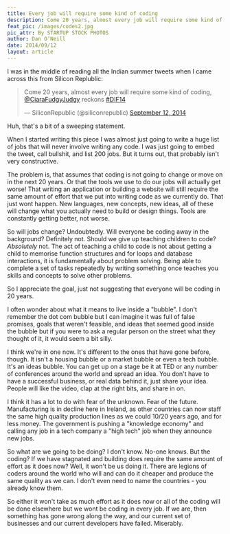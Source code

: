 ```yaml
---
title: Every job will require some kind of coding
description: Come 20 years, almost every job will require some kind of coding… what?
feat_pic: /images/codes2.jpg
pic_attr: By STARTUP STOCK PHOTOS
author: Dan O’Neill
date: 2014/09/12
layout: article
---
```


I was in the middle of reading all the Indian summer tweets when I came across this from Silicon Replublic:

<blockquote class="twitter-tweet" lang="en"><p>Come 20 years, almost every job will require some kind of coding, <a href="https://twitter.com/CiaraFudgyJudgy">@CiaraFudgyJudgy</a> reckons <a href="https://twitter.com/hashtag/DIF14?src=hash">#DIF14</a></p>&mdash; SiliconRepublic (@siliconrepublic) <a href="https://twitter.com/siliconrepublic/status/510339721726533632">September 12, 2014</a></blockquote>
<script async src="//platform.twitter.com/widgets.js" charset="utf-8"></script>

Huh, that's a bit of a sweeping statement.

When I started writing this piece I was almost just going to write a huge list of jobs that will never involve writing any code. I was just going to embed the tweet, call bullshit, and list 200 jobs. But it turns out, that probably isn't very constructive.

The problem is, that assumes that coding is not going to change or move on in the next 20 years. Or that the tools we use to do our jobs will actually get worse! That writing an application or building a website will still require the same amount of effort that we put into writing code as we currently do. That just wont happen. New languages, new concepts, new ideas, all of these will change what you actually need to build or design things. Tools are constantly getting better, not worse.

So will jobs change? Undoubtedly. Will everyone be coding away in the background? Definitely not. Should we give up teaching children to code? *Absolutely* not. The act of teaching a child to code is not about getting a child to memorise function structures and for loops and database interactions, it is fundamentally about problem solving. Being able to complete a set of tasks repeatedly by writing something once teaches you skills and concepts to solve other problems. 

So I appreciate the goal, just not suggesting that everyone will be coding in 20 years. 

I often wonder about what it means to live inside a "bubble". I don't remember the dot com bubble but I can imagine it was full of false promises, goals that weren't feasible, and ideas that seemed good inside the bubble but if you were to ask a regular person on the street what they thought of it, it would seem a bit silly.

I think we're in one now. It's different to the ones that have gone before, though. It isn't a housing bubble or a market bubble or even a tech bubble. It's an ideas bubble. You can get up on a stage be it at TED or any number of conferences around the world and spread an idea. You don't have to have a successful business, or real data behind it, just share your idea. People will like the video, clap at the right bits, and share in on.

I think it has a lot to do with fear of the unknown. Fear of the future. Manufacturing is in decline here in Ireland, as other countries can now staff the same high quality production lines as we could 10/20 years ago, and for less money. The government is pushing a "knowledge economy" and calling any job in a tech company a "high tech" job when they announce new jobs. 

So what are we going to be doing? I don't know. No-one knows. But the coding? If we have stagnated and building does require the same amount of effort as it does now? Well, it won't be us doing it. There are legions of coders around the world who will and can do it cheaper and produce the same quality as we can. I don't even need to name the countries - you already know them.

So either it won't take as much effort as it does now or all of the coding will be done elsewhere but we wont be coding in every job. If we are, then something has gone wrong along the way, and our current set of businesses and our current developers have failed. Miserably.